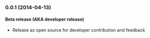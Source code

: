 <a name="0.0.1"></a>
### 0.0.1 (2014-04-13)


#### Beta release (AKA developer release)

* Release as open source for developer contribution and feedback